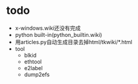 # todo #

* x-windows.wiki还没有完成
* python built-in(python\_builtin.wiki)
* 用articles.py自动生成目录去掉html/tkwiki/\*.html
* tool
	+ blkid
	+ ethtool
	+ e2label
	+ dump2efs
